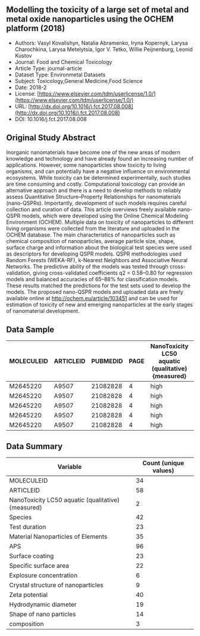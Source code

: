 <script type='text/javascript' src='https://d1bxh8uas1mnw7.cloudfront.net/assets/embed.js'></script>

<div style="float: right; width: 200px" class='altmetric-embed' data-badge-type='donut' data-condensed='true' data-badge-details='right' data-doi="10.1016/j.fct.2017.08.008"></div>

## Modelling the toxicity of a large set of metal and metal oxide nanoparticles using the OCHEM platform (2018)
<script type="application/ld+json">
	{	
		"@context": {
			"bs": "https://bioschemas.org/",
			"schema": "https://schema.org/",
			"citation": "schema:citation",
			"name": "schema:name",
			"url": "schema:url",
			"variableMeasured": "schema:variableMeasured"
		},
		"variableMeasured": [
			{
				"@type": "schema:PropertyValue",
				"name": "MI-R1.3-ABSTRACT-TOX-ORGANISM_OR_SPECIES"
			},
			{
				"@type": "schema:PropertyValue",
				"name": "MI-R1.3-ABSTRACT-BASIC-SURFACE_CHEMISTRY"
			},
			{
				"@type": "schema:PropertyValue",
				"name": "MI-R1.3-ABSTRACT-PHYSCHEM-SURFACE_AREA"
			},
			{
				"@type": "schema:PropertyValue",
				"name": "MI-R1.3-ABSTRACT-TOX-CONCENTRATION"
			},
			{
				"@type": "schema:PropertyValue",
				"name": "MI-R1.3-ABSTRACT-TOX-EXPOSURE_TIME"
			},
			{
				"@type": "schema:PropertyValue",
				"name": "MI-R1.3-ABSTRACT-BASIC-CHEMICAL_COMPOSITION"
			},
			{
				"@type": "schema:PropertyValue",
				"name": "MI-R1.3-ABSTRACT-PHYSCHEM-CRYSTALLINITY"
			},
			{
				"@type": "schema:PropertyValue",
				"name": "MI-R1.3-ABSTRACT-PHYSCHEM-SHAPE"
			},
			{
				"@type": "schema:PropertyValue",
				"name": "MI-R1.3-ABSTRACT-PHYSCHEM-ZETA_POTENTIAL"
			},
			{
				"@type": "schema:PropertyValue",
				"name": "MI-R1.3-ABSTRACT-PHYSCHEM-SIZE"
			}
		],
		"@type": "schema:Dataset",
		"name": "Modelling the toxicity of a large set of metal and metal oxide nanoparticles using the OCHEM platform",
		"url": "http://dx.doi.org/10.1016/j.fct.2017.08.008",
		"citation": "https://doi.org/10.1016/j.fct.2017.08.008",
		"@id": "10.1016/j.fct.2017.08.008",
		"http://purl.org/dc/terms/conformsTo": { "@type": "schema:CreativeWork", "@id": "https://bioschemas.org/profiles/Dataset/1.0-RELEASE" },
		"schema:license": "https://www.elsevier.com/tdm/userlicense/1.0/",
		"schema:creator": [
		  {
			"@type": "schema:Organization",
			"name": "RiskGONE"
		  }
		],
		"schema:datePublished": "2018-2"
	}
</script>

* Authors: Vasyl Kovalishyn, Natalia Abramenko, Iryna Kopernyk, Larysa Charochkina, Larysa Metelytsia, Igor V. Tetko, Willie Peijnenburg, Leonid Kustov
* Journal: Food and Chemical Toxicology
* Article Type: journal-article
* Dataset Type: Environmetal Datasets
* Subject: Toxicology,General Medicine,Food Science
* Date: 2018-2
* License: [https://www.elsevier.com/tdm/userlicense/1.0/](https://www.elsevier.com/tdm/userlicense/1.0/)
* URL: [http://dx.doi.org/10.1016/j.fct.2017.08.008](http://dx.doi.org/10.1016/j.fct.2017.08.008)
* DOI: 10.1016/j.fct.2017.08.008



## Original Study Abstract

Inorganic nanomaterials have become one of the new areas of modern knowledge and technology and have already found an increasing number of applications. However, some nanoparticles show toxicity to living organisms, and can potentially have a negative influence on environmental ecosystems. While toxicity can be determined experimentally, such studies are time consuming and costly. Computational toxicology can provide an alternative approach and there is a need to develop methods to reliably assess Quantitative Structure–Property Relationships for nanomaterials (nano-QSPRs). Importantly, development of such models requires careful collection and curation of data. This article overviews freely available nano-QSPR models, which were developed using the Online Chemical Modeling Environment (OCHEM). Multiple data on toxicity of nanoparticles to different living organisms were collected from the literature and uploaded in the OCHEM database. The main characteristics of nanoparticles such as chemical composition of nanoparticles, average particle size, shape, surface charge and information about the biological test species were used as descriptors for developing QSPR models. QSPR methodologies used Random Forests (WEKA-RF), k-Nearest Neighbors and Associative Neural Networks. The predictive ability of the models was tested through cross-validation, giving cross-validated coefficients q2 = 0.58–0.80 for regression models and balanced accuracies of 65–88% for classification models. These results matched the predictions for the test sets used to develop the models. The proposed nano-QSPR models and uploaded data are freely available online at http://ochem.eu/article/103451 and can be used for estimation of toxicity of new and emerging nanoparticles at the early stages of nanomaterial development.


## Data Sample

|MOLECULEID|ARTICLEID|PUBMEDID|PAGE|NanoToxicity LC50 aquatic (qualitative) {measured}|Species|Test duration|Material Nanoparticles of Elements|APS |Surface coating|Specific surface area|Explosure concentration|Crystal structure of nanoparticles|Zeta potential|Hydrodynamic diameter|Shape of nano particles|composition|
|----------|---------|--------|----|--------------------------------------------------|-------|-------------|----------------------------------|----|---------------|---------------------|-----------------------|----------------------------------|--------------|---------------------|-----------------------|-----------|
|M2645220  |A9507    |21082828|4   |high                                              |1.0    |1.0          |0.0                               |31.0|11.0           |0.0                  |1.0                    |7.0                               |0.0           |185.0                |1.0                    |2.0        |
|M2645220  |A9507    |21082828|4   |high                                              |1.0    |1.0          |0.0                               |10.0|9.0            |0.0                  |1.0                    |7.0                               |-21.0         |310.0                |1.0                    |2.0        |
|M2645220  |A9507    |21082828|4   |high                                              |1.0    |1.0          |0.0                               |49.0|9.0            |0.0                  |1.0                    |7.0                               |-34.0         |1.0                  |1.0                    |2.0        |
|M2645220  |A9507    |21082828|4   |high                                              |1.0    |1.0          |0.0                               |61.0|3.0            |0.0                  |1.0                    |7.0                               |-46.0         |77.0                 |4.0                    |2.0        |
|M2645220  |A9507    |21082828|4   |high                                              |1.0    |1.0          |0.0                               |36.0|10.0           |0.0                  |1.0                    |7.0                               |-33.0         |204.0                |1.0                    |2.0        |


## Data Summary

| **Variable**                    | **Count (unique values)** |
| ------------------------------- | ------------------------- |
|MOLECULEID|34 |
|ARTICLEID |58 |
|NanoToxicity LC50 aquatic (qualitative) {measured}|2  |
|Species   |42 |
|Test duration|23 |
|Material Nanoparticles of Elements|35 |
|APS       |96 |
|Surface coating|23 |
|Specific surface area|22 |
|Explosure concentration|6  |
|Crystal structure of nanoparticles|9  |
|Zeta potential|40 |
|Hydrodynamic diameter|19 |
|Shape of nano particles|14 |
|composition|3  |
